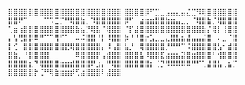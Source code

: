 ⣿⣿⣿⣿⣿⣿⣿⣿⣿⣿⣿⣿⣿⣿⣿⣿⣿⣿⣿⣿⣿⣿
⣿⣿⣿⣿⡿⠋⣉⣀⣠⣤⣄⣤⣌⣉⠻⢿⣿⣿⣿⣿⣿⣿
⣿⣿⠟⠉⠀⠀⠀⠉⠩⣉⡉⠛⢿⣿⣷⡀⠹⣿⣿⣿⣿⣿
⡿⠋⠀⣴⣶⣶⣿⣿⣷⣶⣤⣀⡀⠈⢿⣿⣷⡈⢿⣿⣿⣿
⢁⣶⢰⣿⣿⣿⣿⣿⣿⣿⣿⣿⣿⣷⣦⡙⢿⣧⠈⢿⣿⣿
⠈⡏⣼⣿⣿⣿⣿⣿⣿⣿⣿⣿⣿⣿⣿⣷⡌⢿⡇⢸⣿⣿
⡄⢣⢛⣿⡿⠿⠛⠉⠉⢻⠋⠁⠀⠤⠬⣿⣿⠘⡇⠸⣿⣿
⡷⠘⠘⣿⡖⣡⣀⣀⣄⣿⣧⣦⣼⣤⣤⣬⣿⠀⠄⣀⠈⣿
⡇⢊⠀⣿⣿⣿⣿⣿⣿⣿⣿⣟⢿⣿⣿⣿⣿⣿⡄⠸⢠⣿ 
⣧⡘⠀⢿⣿⣿⣿⣿⡘⠛⠛⠉⠨⣿⣿⣿⣿⣿⣣⠂⣾⣿
⣿⣷⡀⠘⣿⣿⣿⣿⠀⠀⠀⠀⠀⠿⣿⣿⣿⡟⢠⣾⣿⣿
⣿⣿⣿⣧⠸⣿⣿⣏⣴⣶⣦⣽⣿⣶⣿⣿⣿⠃⢺⣿⣿⣿
⣿⣿⣿⣿⣆⠙⢿⣿⣿⣿⣶⣶⣾⣿⣿⣿⠟⣰⡄⠛⢿⣿
⣿⣿⣿⣿⣿⡆⢈⡙⠻⠿⠿⠿⠿⠛⠋⢁⣼⣿⣧⢀⣦⡉
⣿⣿⣿⣿⣿⡗⢈⠛⢿⣷⣶⣶⡾⢋⣴⣿⣿⣿⠇⣼⣿⣿

